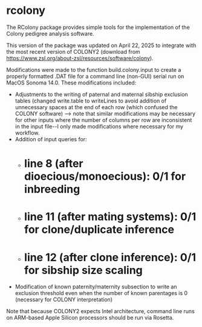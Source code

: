# rcolony
The RColony package provides simple tools for the implementation of the Colony pedigree analysis software.

This version of the package was updated on April 22, 2025 to integrate with the most recent version of COLONY2 (download from https://www.zsl.org/about-zsl/resources/software/colony).

Modifications were made to the function build.colony.input to create a properly formatted .DAT file for a command line (non-GUI) serial run on MacOS Sonoma 14.0. These modifications included:

- Adjustments to the writing of paternal and maternal sibship exclusion tables (changed write.table to writeLines to avoid addition of unnecessary spaces at the end of each row (which confused the COLONY software) --> note that similar modifications may be necessary for other inputs where the number of columns per row are inconsistent in the input file--I only made modifications where necessary for my workflow.
- Addition of input queries for:
    - # line 8 (after dioecious/monoecious): 0/1 for inbreeding
    - # line 11 (after mating systems): 0/1 for clone/duplicate inference
    - # line 12 (after clone inference): 0/1 for sibship size scaling
- Modification of known paternity/maternity subsection to write an exclusion threshold even when the number of known parentages is 0 (necessary for COLONY interpretation)


Note that because COLONY2 expects Intel architecture, command line runs on ARM-based Apple Silicon processors should be run via Rosetta.

